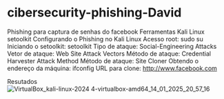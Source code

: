 # cibersecurity-phishing-David
Phishing para captura de senhas do facebook 
Ferramentas
Kali Linux
setoolkit
Configurando o Phishing no Kali Linux
Acesso root: sudo su
Iniciando o setoolkit: setoolkit
Tipo de ataque: Social-Engineering Attacks
Vetor de ataque: Web Site Attack Vectors
Método de ataque: Credential Harvester Attack Method 
Método de ataque: Site Cloner
Obtendo o endereço da máquina: ifconfig
URL para clone: http://www.facebook.com

Resutados
 ![VirtualBox_kali-linux-2024 4-virtualbox-amd64_14_01_2025_20_57_16](https://github.com/user-attachments/assets/0cda75be-e9f0-454e-a240-725f987d1eae)

